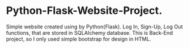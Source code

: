 # Python-Flask-Website-Project.
 Simple website created using by Python(Flask). Log In, Sign-Up, Log Out functions, that are stored in SQLAlchemy database. This is Back-End project, so I only used simple bootstrap for design in HTML.
